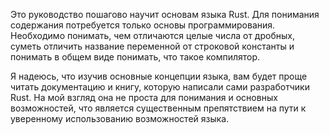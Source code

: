 Это руководство пошагово научит основам языка Rust.
Для понимания содержания потребуется только основы программирования. Необходимо
понимать, чем отличаются  целые числа от  дробных, суметь отличить название
переменной от строковой константы и понимать в общем виде понимать, что такое компилятор.

Я надеюсь, что изучив основные концепции языка, вам будет проще читать документацию
и книгу, которую написали сами разработчики Rust. На мой взгляд она не проста для
понимания и основных возможностей, что является существенным препятствием на пути
к уверенному использованию возможностей языка.

